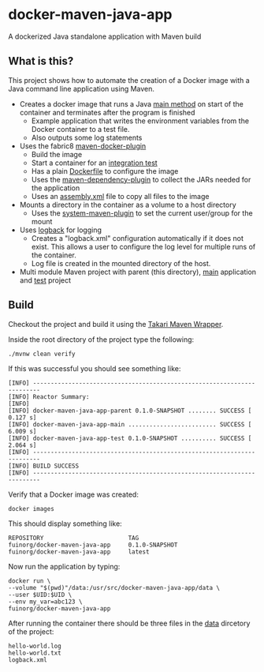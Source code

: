 # docker-maven-java-app
A dockerized Java standalone application with Maven build

## What is this?
This project shows how to automate the creation of a Docker image with a Java command line application using Maven.

- Creates a docker image that runs a Java [main method](main/src/main/java/org/fuin/examples/dmjapp/HelloWorld.java) on start of the container and terminates after the program is finished
  - Example application that writes the environment variables from the Docker container to a test file.
  - Also outputs some log statements
- Uses the fabric8 [maven-docker-plugin](https://github.com/fabric8io/docker-maven-plugin)
  - Build the image
  - Start a container for an [integration test](test/src/test/java/org/fuin/examples/dmjapp/HelloWorldIT.java)
  - Has a plain [Dockerfile](main/src/main/docker/Dockerfile) to configure the image
  - Uses the [maven-dependency-plugin](https://maven.apache.org/plugins/maven-dependency-plugin/) to collect the JARs needed for the application
  - Uses an [assembly.xml](main/src/main/assembly.xml) file to copy all files to the image 
- Mounts a directory in the container as a volume to a host directory
  - Uses the [system-maven-plugin](https://github.com/fuinorg/system-maven-plugin) to set the current user/group for the mount  
- Uses [logback](https://logback.qos.ch/) for logging
  - Creates a "logback.xml" configuration automatically if it does not exist. This allows a user to configure the log level for multiple runs of the container. 
  - Log file is created in the mounted directory of the host.
- Multi module Maven project with parent (this directory), [main](main/) application and [test](test/) project

## Build
Checkout the project and build it using the [Takari Maven Wrapper](https://github.com/takari/maven-wrapper).

Inside the root directory of the project type the following:

```
./mvnw clean verify
```

If this was successful you should see something like:

```
[INFO] ------------------------------------------------------------------------
[INFO] Reactor Summary:
[INFO] 
[INFO] docker-maven-java-app-parent 0.1.0-SNAPSHOT ........ SUCCESS [  0.127 s]
[INFO] docker-maven-java-app-main ......................... SUCCESS [  6.009 s]
[INFO] docker-maven-java-app-test 0.1.0-SNAPSHOT .......... SUCCESS [  2.064 s]
[INFO] ------------------------------------------------------------------------
[INFO] BUILD SUCCESS
[INFO] ------------------------------------------------------------------------
```

Verify that a Docker image was created:

```
docker images
```

This should display something like:

```
REPOSITORY                        TAG
fuinorg/docker-maven-java-app     0.1.0-SNAPSHOT
fuinorg/docker-maven-java-app     latest
```

Now run the application by typing:

```
docker run \
--volume "$(pwd)"/data:/usr/src/docker-maven-java-app/data \
--user $UID:$UID \
--env my_var=abc123 \
fuinorg/docker-maven-java-app
```

After running the container there should be three files in the [data](data) dircetory of the project:

```
hello-world.log
hello-world.txt
logback.xml
```
